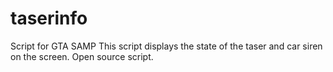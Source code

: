 # taserinfo
Script for GTA SAMP
This script displays the state of the taser and car siren on the screen.
Open source script.
